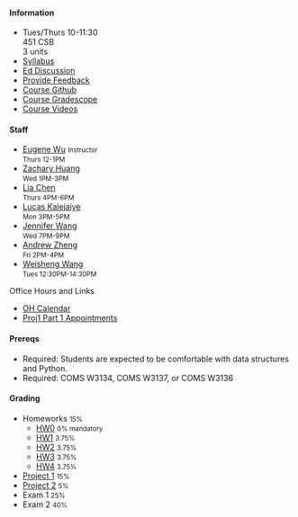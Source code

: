 #### Information 

* Tues/Thurs 10-11:30   
  451 CSB   
  3 units
* [Syllabus](./syllabus)
* [Ed Discussion](https://edstem.org/us/courses/28081/discussion/)
* [Provide Feedback](https://forms.gle/eTLxpLM5DxK8KpNKA)
* [Course Github](http://github.com/w4111)
* [Course Gradescope](https://www.gradescope.com/courses/436228)
* [Course Videos](https://cvn.hosted.panopto.com/Panopto/Pages/Sessions/List.aspx?folderID=61080197-48b9-4963-a2cf-aefc008a344d)



#### Staff 



* [Eugene Wu](http://www.eugenewu.net) <small>Instructor</small>   
  <small>Thurs 12-1PM</small>
* [Zachary Huang](http://www.columbia.edu/~zh2408/)   
  <small>Wed 1PM-3PM</small>
* [Lia Chen](#)   
  <small>Thurs 4PM-6PM</small>
* [Lucas Kalejaiye](#)   
  <small>Mon 3PM-5PM</small>
* [Jennifer Wang](#)   
  <small>Wed 7PM-9PM</small>
* [Andrew Zheng](#)   
  <small>Fri 2PM-4PM</small>
* [Weisheng Wang](https://www.linkedin.com/in/weisheng-wang/)   
  <small>Tues 12:30PM-14:30PM</small>

Office Hours  and Links

* [OH Calendar](https://calendar.google.com/calendar/embed?src=v79hsp9qikue2f3s4bkdemsu4c%40group.calendar.google.com&ctz=America%2FNew_York)
* [Proj1 Part 1 Appointments](https://calendar.google.com/calendar/u/0/selfsched?sstoken=UUpOU05mUUpZYXk2fGRlZmF1bHR8YmE0YmE0M2MzNzkyYWZjOTcxYjRkMTBmNDNmNjA1NDc)

#### Prereqs

* Required: Students are expected to be comfortable with data structures and Python.
* Required: COMS W3134, COMS W3137, or COMS W3136  

#### Grading

* Homeworks <small>15%</small>
  * [HW0](https://github.com/w4111/hw0) <small>0% mandatory</small>
  * [HW1](https://github.com/w4111/hw1-f22) <small>3.75%</small>
  * [HW2](https://github.com/w4111/hw2-f22) <small>3.75%</small>
  * [HW3](https://github.com/w4111/hw3-f22) <small>3.75%</small>
  * [HW4](https://github.com/w4111/hw4-f22) <small>3.75%</small>
* [Project 1](https://github.com/w4111/project1-f22) <small>15%</small>
* [Project 2](https://github.com/w4111/project2-f22) <small>5%</small>
* Exam 1 <small>25%</small>
* Exam 2 <small>40%</small>
